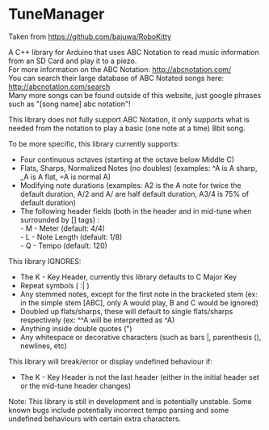 TuneManager
===========
Taken from https://github.com/bajuwa/RoboKitty

A C++ library for Arduino that uses ABC Notation to read music information from an SD Card and play it to a piezo.<br>
For more information on the ABC Notation: http://abcnotation.com/<br>
You can search their large database of ABC Notated songs here: http://abcnotation.com/search<br>
Many more songs can be found outside of this website, just google phrases such as "[song name] abc notation"!<br>

This library does not fully support ABC Notation, it only supports what is needed from the notation to play a basic (one note at a time) 8bit song.<br>

To be more specific, this library currently supports:<br>
- Four continuous octaves (starting at the octave below Middle C)<br>
- Flats, Sharps, Normalized Notes (no doubles) (examples: ^A is A sharp, _A is A flat, =A is normal A)<br>
- Modifying note durations (examples: A2 is the A note for twice the default duration, A/2 and A/ are half default duration, A3/4 is 75% of default duration)<br>
- The following header fields (both in the header and in mid-tune when surrounded by [] tags) : <br>
        - M - Meter (default: 4/4)<br>
        - L - Note Length (default: 1/8)<br>
        - Q - Tempo (default: 120)<br>

This library IGNORES:<br>
- The K - Key Header, currently this library defaults to C Major Key<br>
- Repeat symbols ( :| )<br>
- Any stemmed notes, except for the first note in the bracketed stem (ex: in the simple stem [ABC], only A would play, B and C would be ignored)<br>
- Doubled up flats/sharps, these will default to single flats/sharps respectively (ex: ^^A will be interpretted as ^A)<br>
- Anything inside double quotes (")<br>
- Any whitespace or decorative characters (such as bars |, parenthesis (), newlines, etc)<br>

This library will break/error or display undefined behaviour if:<br>
- The K - Key Header is not the last header (either in the initial header set or the mid-tune header changes)<br>

Note: This library is still in development and is potentially unstable.  Some known bugs include potentially incorrect tempo parsing and some undefined behaviours with certain extra characters.
